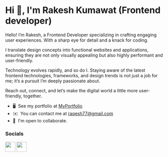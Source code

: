 Hi 👋, I'm Rakesh Kumawat (Frontend developer)
===============================

Hello! I’m Rakesh, a Frontend Developer specializing in crafting engaging user experiences. With a sharp eye for detail and a knack for coding.

I translate design concepts into functional websites and applications, ensuring they are not only visually appealing but also highly performant and user-friendly.

Technology evolves rapidly, and so do I. Staying aware of the latest frontend technologies, frameworks, and design trends is not just a job for me; it’s a pursuit I’m deeply passionate about.

Reach out, connect, and let’s make the digital world a little more user-friendly, together.

* 🖥️  See my portfolio at [MyPortfolio](http://rakeshkumawat.vercel.app)
* ✉️  You can contact me at [raqesh77@gmail.com](mailto:raqesh77@gmail.com)
* 🤝  I'm open to collaborate.

### Socials

<p align="left"> <a href="https://www.github.com/rakeshkumawat12" target="_blank" rel="noreferrer"><img src="https://raw.githubusercontent.com/danielcranney/readme-generator/main/public/icons/socials/github.svg" width="32" height="32" /></a> <a href="https://www.linkedin.com/in/kumawatrakesh" target="_blank" rel="noreferrer"><img src="https://raw.githubusercontent.com/danielcranney/readme-generator/main/public/icons/socials/linkedin.svg" width="32" height="32" /></a> </p>

